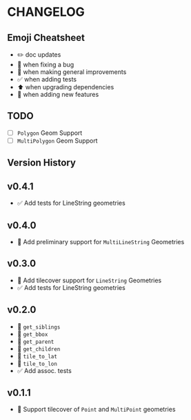 # CHANGELOG

## Emoji Cheatsheet
- :pencil2: doc updates
- :bug: when fixing a bug
- :rocket: when making general improvements
- :white_check_mark: when adding tests
- :arrow_up: when upgrading dependencies
- :tada: when adding new features

## TODO

- [ ] `Polygon` Geom Support
- [ ] `MultiPolygon` Geom Support

## Version History

## v0.4.1

- :white_check_mark: Add tests for LineString geometries

## v0.4.0

- :tada: Add preliminary support for `MultiLineString` Geometries

## v0.3.0

- :tada: Add tilecover support for `LineString` Geometries
- :white_check_mark: Add tests for LineString geometries

## v0.2.0

- :tada: `get_siblings`
- :tada: `get_bbox`
- :tada: `get_parent`
- :tada: `get_children`
- :tada: `tile_to_lat`
- :tada: `tile_to_lon`
- :white_check_mark: Add assoc. tests

## v0.1.1

- :tada: Support tilecover of `Point` and `MultiPoint` geometries
